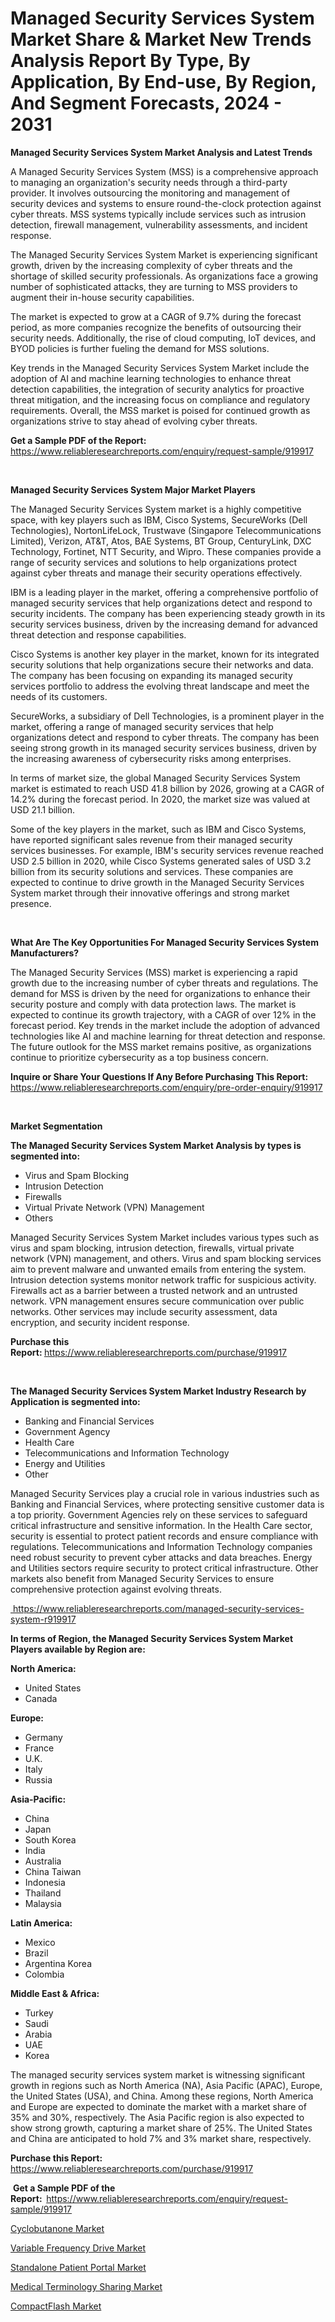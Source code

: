<p><h1>Managed Security Services System Market Share & Market New Trends Analysis Report By Type, By Application, By End-use, By Region, And Segment Forecasts, 2024 - 2031</h1></p><p><strong>Managed Security Services System Market Analysis and Latest Trends</strong></p>
<p><p>A Managed Security Services System (MSS) is a comprehensive approach to managing an organization's security needs through a third-party provider. It involves outsourcing the monitoring and management of security devices and systems to ensure round-the-clock protection against cyber threats. MSS systems typically include services such as intrusion detection, firewall management, vulnerability assessments, and incident response.</p><p>The Managed Security Services System Market is experiencing significant growth, driven by the increasing complexity of cyber threats and the shortage of skilled security professionals. As organizations face a growing number of sophisticated attacks, they are turning to MSS providers to augment their in-house security capabilities.</p><p>The market is expected to grow at a CAGR of 9.7% during the forecast period, as more companies recognize the benefits of outsourcing their security needs. Additionally, the rise of cloud computing, IoT devices, and BYOD policies is further fueling the demand for MSS solutions.</p><p>Key trends in the Managed Security Services System Market include the adoption of AI and machine learning technologies to enhance threat detection capabilities, the integration of security analytics for proactive threat mitigation, and the increasing focus on compliance and regulatory requirements. Overall, the MSS market is poised for continued growth as organizations strive to stay ahead of evolving cyber threats.</p></p>
<p><strong>Get a Sample PDF of the Report:&nbsp;</strong> <a href="https://www.reliableresearchreports.com/enquiry/request-sample/919917">https://www.reliableresearchreports.com/enquiry/request-sample/919917</a></p>
<p>&nbsp;</p>
<p><strong>Managed Security Services System Major Market Players</strong></p>
<p><p>The Managed Security Services System market is a highly competitive space, with key players such as IBM, Cisco Systems, SecureWorks (Dell Technologies), NortonLifeLock, Trustwave (Singapore Telecommunications Limited), Verizon, AT&T, Atos, BAE Systems, BT Group, CenturyLink, DXC Technology, Fortinet, NTT Security, and Wipro. These companies provide a range of security services and solutions to help organizations protect against cyber threats and manage their security operations effectively.</p><p>IBM is a leading player in the market, offering a comprehensive portfolio of managed security services that help organizations detect and respond to security incidents. The company has been experiencing steady growth in its security services business, driven by the increasing demand for advanced threat detection and response capabilities.</p><p>Cisco Systems is another key player in the market, known for its integrated security solutions that help organizations secure their networks and data. The company has been focusing on expanding its managed security services portfolio to address the evolving threat landscape and meet the needs of its customers.</p><p>SecureWorks, a subsidiary of Dell Technologies, is a prominent player in the market, offering a range of managed security services that help organizations detect and respond to cyber threats. The company has been seeing strong growth in its managed security services business, driven by the increasing awareness of cybersecurity risks among enterprises.</p><p>In terms of market size, the global Managed Security Services System market is estimated to reach USD 41.8 billion by 2026, growing at a CAGR of 14.2% during the forecast period. In 2020, the market size was valued at USD 21.1 billion.</p><p>Some of the key players in the market, such as IBM and Cisco Systems, have reported significant sales revenue from their managed security services businesses. For example, IBM's security services revenue reached USD 2.5 billion in 2020, while Cisco Systems generated sales of USD 3.2 billion from its security solutions and services. These companies are expected to continue to drive growth in the Managed Security Services System market through their innovative offerings and strong market presence.</p></p>
<p>&nbsp;</p>
<p><strong>What Are The Key Opportunities For Managed Security Services System Manufacturers?</strong></p>
<p><p>The Managed Security Services (MSS) market is experiencing a rapid growth due to the increasing number of cyber threats and regulations. The demand for MSS is driven by the need for organizations to enhance their security posture and comply with data protection laws. The market is expected to continue its growth trajectory, with a CAGR of over 12% in the forecast period. Key trends in the market include the adoption of advanced technologies like AI and machine learning for threat detection and response. The future outlook for the MSS market remains positive, as organizations continue to prioritize cybersecurity as a top business concern.</p></p>
<p><strong>Inquire or Share Your Questions If Any Before Purchasing This Report:</strong> <a href="https://www.reliableresearchreports.com/enquiry/pre-order-enquiry/919917">https://www.reliableresearchreports.com/enquiry/pre-order-enquiry/919917</a></p>
<p>&nbsp;</p>
<p><strong>Market Segmentation</strong></p>
<p><strong>The Managed Security Services System Market Analysis by types is segmented into:</strong></p>
<p><ul><li>Virus and Spam Blocking</li><li>Intrusion Detection</li><li>Firewalls</li><li>Virtual Private Network (VPN) Management</li><li>Others</li></ul></p>
<p><p>Managed Security Services System Market includes various types such as virus and spam blocking, intrusion detection, firewalls, virtual private network (VPN) management, and others. Virus and spam blocking services aim to prevent malware and unwanted emails from entering the system. Intrusion detection systems monitor network traffic for suspicious activity. Firewalls act as a barrier between a trusted network and an untrusted network. VPN management ensures secure communication over public networks. Other services may include security assessment, data encryption, and security incident response.</p></p>
<p><strong>Purchase this Report:&nbsp;</strong><a href="https://www.reliableresearchreports.com/purchase/919917">https://www.reliableresearchreports.com/purchase/919917</a></p>
<p>&nbsp;</p>
<p><strong>The Managed Security Services System Market Industry Research by Application is segmented into:</strong></p>
<p><ul><li>Banking and Financial Services</li><li>Government Agency</li><li>Health Care</li><li>Telecommunications and Information Technology</li><li>Energy and Utilities</li><li>Other</li></ul></p>
<p><p>Managed Security Services play a crucial role in various industries such as Banking and Financial Services, where protecting sensitive customer data is a top priority. Government Agencies rely on these services to safeguard critical infrastructure and sensitive information. In the Health Care sector, security is essential to protect patient records and ensure compliance with regulations. Telecommunications and Information Technology companies need robust security to prevent cyber attacks and data breaches. Energy and Utilities sectors require security to protect critical infrastructure. Other markets also benefit from Managed Security Services to ensure comprehensive protection against evolving threats.</p></p>
<p><a href="https://www.reliableresearchreports.com/managed-security-services-system-r919917">&nbsp;https://www.reliableresearchreports.com/managed-security-services-system-r919917</a></p>
<p><strong>In terms of Region, the Managed Security Services System Market Players available by Region are:</strong></p>
<p>
    <p> <strong> North America: </strong>
        <ul>
            <li>United States</li>
            <li>Canada</li>
        </ul>
        </p> 
    <p> <strong> Europe: </strong>
        <ul>
            <li>Germany</li>
            <li>France</li>
            <li>U.K.</li>
            <li>Italy</li>
            <li>Russia</li>
        </ul>
        </p> 
    <p> <strong> Asia-Pacific: </strong>
        <ul>
            <li>China</li>
            <li>Japan</li>
            <li>South Korea</li>
            <li>India</li>
            <li>Australia</li>
            <li>China Taiwan</li>
            <li>Indonesia</li>
            <li>Thailand</li>
            <li>Malaysia</li>
        </ul>
        </p> 
    <p> <strong> Latin America: </strong>
        <ul>
            <li>Mexico</li>
            <li>Brazil</li>
            <li>Argentina Korea</li>
            <li>Colombia</li>
        </ul>
        </p> 
    <p> <strong> Middle East & Africa: </strong>
        <ul>
            <li>Turkey</li>
            <li>Saudi</li>
            <li>Arabia</li>
            <li>UAE</li>
            <li>Korea</li>
        </ul>
    </p>
    </p>
<p><p>The managed security services system market is witnessing significant growth in regions such as North America (NA), Asia Pacific (APAC), Europe, the United States (USA), and China. Among these regions, North America and Europe are expected to dominate the market with a market share of 35% and 30%, respectively. The Asia Pacific region is also expected to show strong growth, capturing a market share of 25%. The United States and China are anticipated to hold 7% and 3% market share, respectively.</p></p>
<p><strong>Purchase this Report: </strong><a href="https://www.reliableresearchreports.com/purchase/919917">https://www.reliableresearchreports.com/purchase/919917</a></p>
<p>&nbsp;<strong>Get a Sample PDF of the Report:&nbsp;&nbsp;</strong><a href="https://www.reliableresearchreports.com/enquiry/request-sample/919917">https://www.reliableresearchreports.com/enquiry/request-sample/919917</a></p>
<p><strong></strong></p>
<p><p><a href="https://www.linkedin.com/pulse/cyclobutanone-market-investigation-industry-evolution-forecast-ne2oc?trackingId=oXrBF%2B8KRdikx3kBebAWDA%3D%3D">Cyclobutanone Market</a></p><p><a href="https://www.linkedin.com/pulse/variable-frequency-drive-market-global-share-ranking-overall-0wide?trackingId=MqWhYRhbT2KMEPYJlBU9Hw%3D%3D">Variable Frequency Drive Market</a></p><p><a href="https://github.com/GroverBarry/Market-Research-Report-List-6/blob/main/standalone-patient-portal-market.md">Standalone Patient Portal Market</a></p><p><a href="https://github.com/lylyparadise/Market-Research-Report-List-4/blob/main/medical-terminology-sharing-market.md">Medical Terminology Sharing Market</a></p><p><a href="https://www.linkedin.com/pulse/strategic-insights-global-compactflash-market-trends-oy4ye?trackingId=1RJdEVxlQcq4xvd%2Bx8RVrQ%3D%3D">CompactFlash Market</a></p></p>